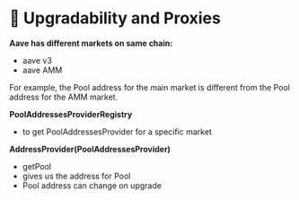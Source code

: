 # 🚧 Upgradability and Proxies

**Aave has different markets on same chain:**

* aave v3
* aave AMM&#x20;

For example, the Pool address for the main market is different from the Pool address for the AMM market.

**PoolAddressesProviderRegistry**

* to get PoolAddressesProvider for a specific market

**AddressProvider(PoolAddressesProvider)**

* getPool
* gives us the address for Pool
* Pool address can change on upgrade
